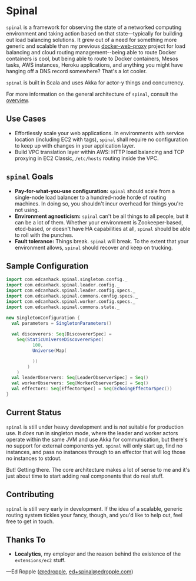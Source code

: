 # Spinal #

`spinal` is a framework for observing the state of a networked computing environment and taking action based on that state—typically for building out load balancing solutions. It grew out of a need for something more generic and scalable than my previous [docker-web-proxy]() project for load balancing and cloud routing management--being able to route Docker containers is cool, but being able to route to Docker containers, Mesos tasks, AWS instances, Heroku applications, and anything you might have hanging off a DNS record somewhere? That's a lot cooler.

`spinal` is built in Scala and uses Akka for actor-y things and concurrency.

For more information on the general architecture of `spinal`, consult the [overview]().

## Use Cases ##
- Effortlessly scale your web applications. In environments with service location (including EC2 with tags), `spinal` shall require no configuration to keep up with changes in your application layer.
- Build VPC translation layer within AWS: HTTP load balancing and TCP proxying in EC2 Classic, `/etc/hosts` routing inside the VPC.

## `spinal` Goals ##

- **Pay-for-what-you-use configuration:** `spinal` should scale from a single-node load balancer to a hundred-node horde of routing machines. In doing so, you shouldn't incur overhead for things you're not using.
- **Environment agnosticism:** `spinal` can't be all things to all people, but it can be a lot of them. Whether your environment is Zookeeper-based, etcd-based, or doesn't have HA capabilities at all, `spinal` should be able to roll with the punches.
- **Fault tolerance:** Things break. `spinal` will break. To the extent that your environment allows, `spinal` should recover and keep on trucking.

## Sample Configuration ##

```scala
import com.edcanhack.spinal.singleton.config._
import com.edcanhack.spinal.leader.config._
import com.edcanhack.spinal.leader.config.specs._
import com.edcanhack.spinal.commons.config.specs._
import com.edcanhack.spinal.worker.config.specs._
import com.edcanhack.spinal.commons.state._

new SingletonConfiguration {
  val parameters = SingletonParameters()
  
  val discoverers: Seq[DiscovererSpec] = 
    Seq(StaticUniverseDiscovererSpec(
          100,
          Universe(Map(

          ))
        )
    )
  val leaderObservers: Seq[LeaderObserverSpec] = Seq()
  val workerObservers: Seq[WorkerObserverSpec] = Seq()
  val effectors: Seq[EffectorSpec] = Seq(EchoingEffectorSpec())
}
```

## Current Status ##

`spinal` is still under heavy development and is _not_ suitable for production use. It _does_ run in singleton mode, where the leader and worker actors operate within the same JVM and use Akka for communication, but there's no support for external components yet. `spinal` will only start up, find no instances, and pass no instances through to an effector that will log those no instances to stdout.

But! Getting there. The core architecture makes a lot of sense to me and it's just about time to start adding real components that do real stuff.

## Contributing ##
`spinal` is still very early in development. If the idea of a scalable, generic routing system tickles your fancy, though, and you'd like to help out, feel free to get in touch.

## Thanks To ##
- **Localytics**, my employer and the reason behind the existence of the `extensions/ec2` stuff.

—Ed Ropple ([@edropple](), ed+spinal@edropple.com)


[docker-web-proxy]: https://github.com/eropple/docker-web-proxy
[overview]: https://github.com/eropple/spinal/blob/develop/doc/overview.md
[@edropple]: https://twitter.com/edropple